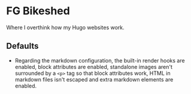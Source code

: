 # FG Bikeshed

Where I overthink how my Hugo websites work.

## Defaults

* Regarding the markdown configuration, the built-in render hooks are enabled, block attributes are enabled, standalone images aren't surrounded by a `<p>` tag so that block attributes work, HTML in markdown files isn't escaped and extra markdown elements are enabled.
